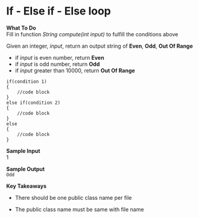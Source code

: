 # If - Else if - Else loop

**What To Do**  
Fill in function _String compute(int input)_ to fulfill the conditions above

Given an integer, _input_, return an output string of **Even**, **Odd**, **Out Of Range**  
 
- if _input_ is even number, return **Even**  
- if _input_ is odd number, return **Odd**
- if _input_ greater than 10000, return **Out Of Range**  

```
if(condition 1)
{
    //code block      
}     
else if(condition 2)      
{
    //code block      
}
else
{
    //code block      
}
```

**Sample Input**  
1

**Sample Output**  
`
Odd
`

**Key Takeaways**

- There should be one public class name per file

- The public class name must be same with file name 
